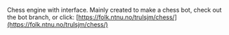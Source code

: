 Chess engine with interface. Mainly created to make a chess bot, check out the bot branch, or click: [https://folk.ntnu.no/trulsjm/chess/](https://folk.ntnu.no/trulsjm/chess/)
